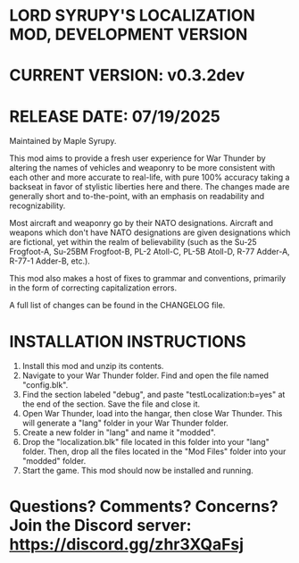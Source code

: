 # LORD SYRUPY'S LOCALIZATION MOD, DEVELOPMENT VERSION
# CURRENT VERSION: v0.3.2dev
# RELEASE DATE: 07/19/2025

Maintained by Maple Syrupy.

This mod aims to provide a fresh user experience for War Thunder by altering the names of vehicles and weaponry to be more consistent with each other and more accurate to real-life, with pure 100% accuracy taking a backseat in favor of stylistic liberties here and there. The changes made are generally short and to-the-point, with an emphasis on readability and recognizability.

Most aircraft and weaponry go by their NATO designations. Aircraft and weapons which don't have NATO designations are given designations which are fictional, yet within the realm of believability (such as the Su-25 Frogfoot-A, Su-25BM Frogfoot-B, PL-2 Atoll-C, PL-5B Atoll-D, R-77 Adder-A, R-77-1 Adder-B, etc.).

This mod also makes a host of fixes to grammar and conventions, primarily in the form of correcting capitalization errors.

A full list of changes can be found in the CHANGELOG file.

# INSTALLATION INSTRUCTIONS
1. Install this mod and unzip its contents.
2. Navigate to your War Thunder folder. Find and open the file named "config.blk".
3. Find the section labeled "debug", and paste "testLocalization:b=yes" at the end of the section. Save the file and close it.
4. Open War Thunder, load into the hangar, then close War Thunder. This will generate a "lang" folder in your War Thunder folder.
5. Create a new folder in "lang" and name it "modded".
6. Drop the "localization.blk" file located in this folder into your "lang" folder. Then, drop all the files located in the "Mod Files" folder into your "modded" folder.
7. Start the game. This mod should now be installed and running.

# Questions? Comments? Concerns? Join the Discord server: https://discord.gg/zhr3XQaFsj

